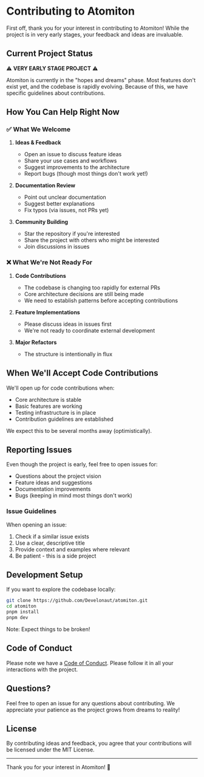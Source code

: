 # Contributing to Atomiton

First off, thank you for your interest in contributing to Atomiton! While the
project is in very early stages, your feedback and ideas are invaluable.

## Current Project Status

⚠️ **VERY EARLY STAGE PROJECT** ⚠️

Atomiton is currently in the "hopes and dreams" phase. Most features don't exist
yet, and the codebase is rapidly evolving. Because of this, we have specific
guidelines about contributions.

## How You Can Help Right Now

### ✅ What We Welcome

1. **Ideas & Feedback**
   - Open an issue to discuss feature ideas
   - Share your use cases and workflows
   - Suggest improvements to the architecture
   - Report bugs (though most things don't work yet!)

2. **Documentation Review**
   - Point out unclear documentation
   - Suggest better explanations
   - Fix typos (via issues, not PRs yet)

3. **Community Building**
   - Star the repository if you're interested
   - Share the project with others who might be interested
   - Join discussions in issues

### ❌ What We're Not Ready For

1. **Code Contributions**
   - The codebase is changing too rapidly for external PRs
   - Core architecture decisions are still being made
   - We need to establish patterns before accepting contributions

2. **Feature Implementations**
   - Please discuss ideas in issues first
   - We're not ready to coordinate external development

3. **Major Refactors**
   - The structure is intentionally in flux

## When We'll Accept Code Contributions

We'll open up for code contributions when:

- Core architecture is stable
- Basic features are working
- Testing infrastructure is in place
- Contribution guidelines are established

We expect this to be several months away (optimistically).

## Reporting Issues

Even though the project is early, feel free to open issues for:

- Questions about the project vision
- Feature ideas and suggestions
- Documentation improvements
- Bugs (keeping in mind most things don't work)

### Issue Guidelines

When opening an issue:

1. Check if a similar issue exists
2. Use a clear, descriptive title
3. Provide context and examples where relevant
4. Be patient - this is a side project

## Development Setup

If you want to explore the codebase locally:

```bash
git clone https://github.com/Develonaut/atomiton.git
cd atomiton
pnpm install
pnpm dev
```

Note: Expect things to be broken!

## Code of Conduct

Please note we have a [Code of Conduct](CODE_OF_CONDUCT.md). Please follow it in
all your interactions with the project.

## Questions?

Feel free to open an issue for any questions about contributing. We appreciate
your patience as the project grows from dreams to reality!

## License

By contributing ideas and feedback, you agree that your contributions will be
licensed under the MIT License.

---

Thank you for your interest in Atomiton! 🚀
